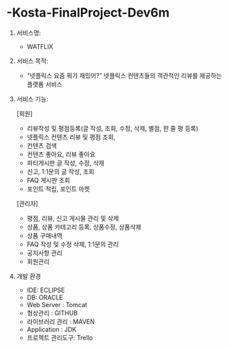 # -Kosta-FinalProject-Dev6m
1. 서비스명: 
    - WATFLIX

2. 서비스 목적:
   - “넷플릭스 요즘 뭐가 재밌어?” 넷플릭스 컨텐츠들의 객관적인 리뷰를 제공하는 플랫폼 서비스
 
3. 서비스 기능:

    [회원]
    - 리뷰작성 및 평점등록(글 작성, 조회, 수정, 삭제, 별점, 한 줄 평 등록)
    - 넷플릭스 컨텐츠 리뷰 및 평점 조회, 
    - 컨텐츠 검색
    - 컨텐츠 좋아요, 리뷰 좋아요 
    - 파티게시판 글 작성, 수정, 삭제
    - 신고, 1:1문의 글 작성, 조회
    - FAQ 게시판 조회
    - 포인트 적립, 포인트 마켓
    
    [관리자]
    - 평점, 리뷰, 신고 게시물 관리 및 삭제 
    - 상품, 상품 카테고리 등록, 상품수정, 상품삭제
    - 상품 구매내역
    - FAQ 작성 및 수정 삭제, 1:1문의 관리 
    - 공지사항 관리 
    - 회원관리

4. 개발 환경
    - IDE: ECLIPSE
    - DB: ORACLE
    - Web Server : Tomcat
    - 형상관리 : GITHUB
    - 라이브러리 관리 : MAVEN
    - Application : JDK
    - 프로젝트 관리도구: Trello
